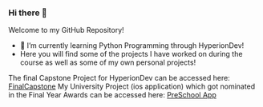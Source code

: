 ### Hi there 👋

Welcome to my GitHub Repository!

- 🌱 I’m currently learning Python Programming through HyperionDev!
- Here you will find some of the projects I have worked on during the course as well as some of my own personal projects!

The final Capstone Project for HyperionDev can be accessed here: [FinalCapstone](https://github.com/ShahSJ/finalCapstone)
My University Project (ios application) which got nominated in the Final Year Awards can be accessed here: [PreSchool App](https://github.com/ShahSJ/PreschoolEducationApp)
<!--
**ShahSJ/ShahSJ** is a ✨ _special_ ✨ repository because its `README.md` (this file) appears on your GitHub profile.

Here are some ideas to get you started:

- 🔭 I’m currently working on ...
- 🌱 I’m currently learning ...
- 👯 I’m looking to collaborate on ...
- 🤔 I’m looking for help with ...
- 💬 Ask me about ...
- 📫 How to reach me: ...
- 😄 Pronouns: ...
- ⚡ Fun fact: ...
-->
